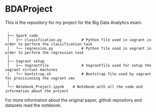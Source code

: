 # BDAProject
This is the repository for my project for the Big Data Analytics exam.

     .
     ├── Spark code
     │   ├── classification.py         # Python file used in vagrant in order to perform the classification task
     │   └── regression.py             # Python file used in vagrant in order to perform the regression task
     │
     ├── Vagrant setup
     │   ├── Vagrantfile               # Vagrantfile used for setup the vagrant virtual machines
     │   └── bootstrap.sh              # Bootstrap file used by vagrant for provisioning the vagrant vms
     │
     └── Notebook_Project.ipynb    # Notebook with all the code and information about the project
     
For more information about the original paper, github repository and datasets read the notebook.
